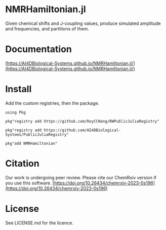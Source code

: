 # NMRHamiltonian.jl
Given chemical shifts and J-coupling values, produce simulated amplitude and frequencies, and partitions of them.

# Documentation
[https://AI4DBiological-Systems.github.io/NMRHamiltonian.jl/](https://AI4DBiological-Systems.github.io/NMRHamiltonian.jl/)

# Install
Add the custom registries, then the package.
```
using Pkg

pkg"registry add https://github.com/RoyCCWang/RWPublicJuliaRegistry"

pkg"registry add https://github.com/AI4DBiological-Systems/PublicJuliaRegistry"

pkg"add NMRHamiltonian"
```

# Citation
Our work is undergoing peer review. Please cite our ChemRxiv version if you use this software.
[https://doi.org/10.26434/chemrxiv-2023-0s196](https://doi.org/10.26434/chemrxiv-2023-0s196)

# License
See LICENSE.md for the licence.
